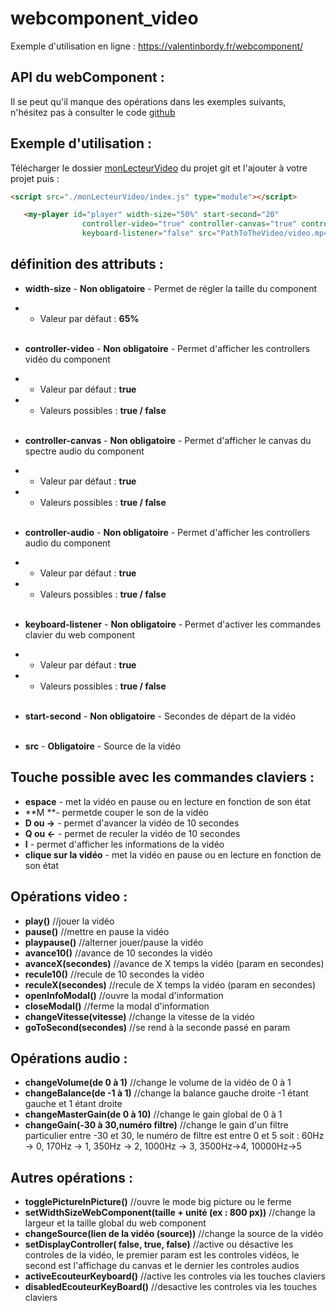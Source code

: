 # webcomponent_video

Exemple d'utilisation en ligne :
https://valentinbordy.fr/webcomponent/

## API du webComponent :
Il se peut qu'il manque des opérations dans les exemples suivants, n'hésitez pas à consulter le code [github](https://github.com/BordyV/webcomponent_video/blob/main/monLecteurVideo/index.js)
## Exemple d'utilisation :
Télécharger le dossier [monLecteurVideo](https://github.com/BordyV/webcomponent_video/blob/main/monLecteurVideo) du projet git et l'ajouter à votre projet puis :
````html
<script src="./monLecteurVideo/index.js" type="module"></script>
````
````html
   <my-player id="player" width-size="50%" start-second="20"
                controller-video="true" controller-canvas="true" controller-audio="true" 
                keyboard-listener="false" src="PathToTheVideo/video.mp4"></my-player>
````
## définition des attributs :
- **width-size** - **Non obligatoire** - Permet de régler la taille du component
- - Valeur par défaut : **65%**
<br><br>

- **controller-video** - **Non obligatoire** - Permet d'afficher les controllers vidéo du component
- - Valeur par défaut : **true**
- - Valeurs possibles : **true / false**
<br><br>

- **controller-canvas** - **Non obligatoire** - Permet d'afficher le canvas du spectre audio du component
- - Valeur par défaut : **true**
- - Valeurs possibles : **true / false**
<br><br>

- **controller-audio** - **Non obligatoire** - Permet d'afficher les controllers audio du component
- - Valeur par défaut : **true**
- - Valeurs possibles : **true / false**
<br><br>

- **keyboard-listener** - **Non obligatoire** - Permet d'activer les commandes clavier du web component
- - Valeur par défaut : **true**
- - Valeurs possibles : **true / false**
<br><br>

- **start-second** - **Non obligatoire** - Secondes de départ de la vidéo
<br><br>

- **src** - **Obligatoire** - Source de la vidéo
## Touche possible avec les commandes claviers : 
- **espace** - met la vidéo en pause ou en lecture en fonction de son état
- **M **- permetde couper le son de la vidéo
- **D ou →** - permet d'avancer la vidéo de 10 secondes
- **Q ou ←** - permet de reculer la vidéo de 10 secondes
- **I** - permet d'afficher les informations de la vidéo
- **clique sur la vidéo** - met la vidéo en pause ou en lecture en fonction de son état

## Opérations video : 
- **play()** //jouer la vidéo
- **pause()** //mettre en pause la vidéo
- **playpause()** //alterner jouer/pause la vidéo
- **avance10()** //avance de 10 secondes la vidéo
- **avanceX(secondes)** //avance de X temps la vidéo (param en secondes)
- **recule10()** //recule de 10 secondes la vidéo
- **reculeX(secondes)** //recule de X temps la vidéo (param en secondes)
- **openInfoModal()** //ouvre la modal d'information
- **closeModal()** //ferme la modal d'information
- **changeVitesse(vitesse)** //change la vitesse de la vidéo
- **goToSecond(secondes)** //se rend à la seconde passé en param 
##  Opérations audio :
- **changeVolume(de 0 à 1)** //change le volume de la vidéo de 0 à 1 
- **changeBalance(de -1 à 1)** //change la balance gauche droite -1 étant gauche et 1 étant droite
- **changeMasterGain(de 0 à 10)** //change le gain global de 0 à 1
- **changeGain(-30 à 30,numéro filtre)** //change le gain d'un filtre particulier entre -30 et 30, le numéro de filtre est entre 0 et 5 soit : 60Hz -> 0, 170Hz -> 1, 350Hz -> 2, 1000Hz -> 3, 3500Hz->4, 10000Hz->5

## Autres opérations : 
- **togglePictureInPicture()** //ouvre le mode big picture ou le ferme
- **setWidthSizeWebComponent(taille + unité (ex : 800 px))** //change la largeur et la taille global du web component 
 - **changeSource(lien de la vidéo (source))** //change la source de la vidéo
- **setDisplayController( false, true, false)** //active ou désactive les controles de la vidéo, le premier param est les controles vidéos, le second est l'affichage du canvas et le dernier les controles audios
- **activeEcouteurKeyboard()** //active les controles via les touches claviers
- **disabledEcouteurKeyBoard()** //desactive les controles via les touches claviers